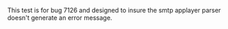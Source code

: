 This test is for bug 7126 and designed to insure the smtp applayer parser
doesn't generate an error message.
